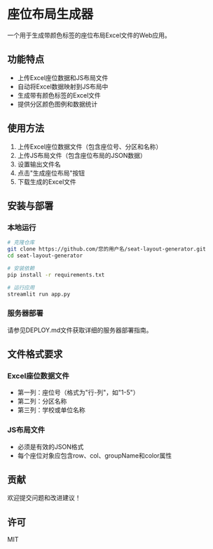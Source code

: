 # 座位布局生成器

一个用于生成带颜色标签的座位布局Excel文件的Web应用。

## 功能特点

- 上传Excel座位数据和JS布局文件
- 自动将Excel数据映射到JS布局中
- 生成带有颜色标签的Excel文件
- 提供分区颜色图例和数据统计

## 使用方法

1. 上传Excel座位数据文件（包含座位号、分区和名称）
2. 上传JS布局文件（包含座位布局的JSON数据）
3. 设置输出文件名
4. 点击"生成座位布局"按钮
5. 下载生成的Excel文件

## 安装与部署

### 本地运行

```bash
# 克隆仓库
git clone https://github.com/您的用户名/seat-layout-generator.git
cd seat-layout-generator

# 安装依赖
pip install -r requirements.txt

# 运行应用
streamlit run app.py
```

### 服务器部署

请参见DEPLOY.md文件获取详细的服务器部署指南。

## 文件格式要求

### Excel座位数据文件
- 第一列：座位号（格式为"行-列"，如"1-5"）
- 第二列：分区名称
- 第三列：学校或单位名称

### JS布局文件
- 必须是有效的JSON格式
- 每个座位对象应包含row、col、groupName和color属性

## 贡献

欢迎提交问题和改进建议！

## 许可

MIT
